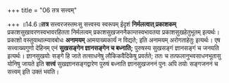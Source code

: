 +++
title = "06 तत्र सत्त्वम्"

+++
॥14.6॥**तत्र** सत्त्वरजस्तमःसु सत्त्वस्य स्वरूपम् ईदृशं **निर्मलत्वात्
प्रकाशकम्** प्रकाशसुखावरणस्वभावरहितता निर्मलत्वम्
प्रकाशसुखजननैकान्तस्वभावतया प्रकाशसुखहेतुभूतम् इत्यर्थः। प्रकाशो
वस्तुयाथात्म्यावबोधः **अनामयम्** आमयाख्यकार्यं न विद्यते; इति अनामयम्
अरोगताहेतुः इत्यर्थः। एष सत्त्वाख्यगुणो देहिनम् एनं **सुखसङ्गेन
ज्ञानसङ्गेन च बध्नाति;** पुरुषस्य सुखसङ्गं ज्ञानसङ्गं च जनयति
इत्यर्थः। ज्ञानसुखयोः सङ्गे हि जाते तत्साधनेषु लौकिकवैदिकेषु प्रवर्तते;
ततः च तत्फलानुभवसाधनभूतासु योनिषु जायते इति **सत्त्वं**
सुखज्ञानसङ्गद्वारेण पुरुषं बध्नाति ज्ञानसुखजननं पुनः अपि तयोः सङ्गजननं च
सत्त्वम् इति उक्तं भवति।
